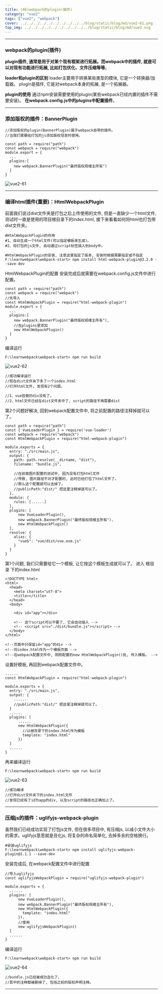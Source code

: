 ```yaml
---
title: (46)webpack的plugin(插件)
category: "vue2"
tags: ["vue2", "webpack"]
cover: ../../../../../../../../../../blog/static/blog/md/vue2-61.png
top_img: ../../../../../../../../../../blog/static/blog/md/vue2.svg
---
```


***

### webpack的plugin(插件)

**plugin插件, 通常是用于对某个现有框架进行拓展。而webpack中的插件, 就是可以对现有功能进行拓展, 比如打包优化、文件压缩等等**。

**loader和plugin的区别**
loader主要用于转换某些类型的模块, 它是一个转换器/加载器。
plugin是插件, 它是对webpack本身的拓展, 是一个拓展器。

**plugin的使用**
通过npm安装需要使用的plugin(某些webpack已经内置的插件不需要安装)。
**在webpack.config.js中的plugins中配置插件**。

***

### 添加版权的插件：BannerPlugin


    //添加版权的plugin(BannerPlugin)属于webpack自带的插件。
    //当我们需要给打包的js添加版权信息时使用。
    
    const path = require("path")
    const webpack = require("webpack")
    module.export = {
      ...
      plugins:[
        new webpack.BannerPlugin("最终版权规楼主所有")
      ]
    }


![vue2-61](../../../../../../../../../../blog/static/blog/md/vue2-61.png)

***

### 编译html插件(重要)：HtmlWebpackPlugin

前面我们说过dist文件夹是打包之后上传使用的文件, 但是一直缺少一个html文件, 测试时一直是使用的项目根目录下的index.html, 接下来看看如何将html也打包带dist文件夹。


    #HtmlWebpackPlugin的作用
    #1、自动生成一个html文件(可以指定模板来生成)。
    #2、将打包的js文件, 自动通过script标签插入到body中。
    
    #HtmlWebpackPlugin的安装, 注意这里指定了版本, 安装时根据需要指定或不指定
    F:\learnwebpack\webpack-start> npm install html-webpack-plugin@3.2.0 --save-dev

HtmlWebpackPlugin的配置
安装完成后就需要在webpack.config.js文件中进行配置。

    const path = require("path")
    const webpack = require("webpack")
    //先导入
    const HtmlWebpackPlugin = require("html-webpack-plugin")
    module.export = {
      ...
      plugins:[
        new webpack.BannerPlugin("最终版权规楼主所有"),
        //在plugins里添加
        new HtmlWebpackPlugin()
      ]
    }

编译运行

    F:\learnwebpack\webpack-start> npm run build


![vue2-62](../../../../../../../../../../blog/static/blog/md/vue2-62.png)


    //成功编译运行
    //现在dist文件夹下多了一个index.html
    //打开html文件, 发现有2个问题。
    
    //1、vue挂载的div没有了。
    //2、html文件已经在dist文件夹中了, script的路径不再需要dist


第2个问题好解决, 回到webpack配置文件中, 将之前配置的路径注释掉就可以了。

    const path = require("path")
    const { VueLoaderPlugin } = require('vue-loader')
    const webpack = require("webpack")
    const HtmlWebpackPlugin = require("html-webpack-plugin")
    
    module.exports = {
      entry: "./src/main.js",
      output: {
        path: path.resolve(__dirname, "dist"),
        filename: "bundle.js",
        
        //在前面图片配置的测试中, 因为没有打包html文件
        //导致, 图片路径不对才配置的, 此时已经打包了html文件了。
        //那么这个配置就可以去掉了。
        //publicPath:"dist/" 把这里注释掉就可以了。
      },
      module: {
        rules: [......]
      },
      plugins: [
          new VueLoaderPlugin(),
          new webpack.BannerPlugin("最终版权规楼主所有"),
          new HtmlWebpackPlugin()
      ],
      resolve: {
        alias: {
          "vue$": "vue/dist/vue.esm.js"
        }
      }
    }


第1个问题, 我们只需要给它一个模板, 让它按这个模板生成就可以了。
进入 根目录 下的index.html


    <!DOCTYPE html>
    <html>
      <head>
        <meta charset="utf-8">
        <title></title>
      </head>
      <body>
      
        <div id="app"></div>
        
        <!-- 这个script可以不要了, 它会自动插入 -->
        <!-- <script src="./dist/bundle.js"></script> -->
      </body>
    </html>
    
    <!--页面中只保留id="app"的div -->
    <!--将index.html作为一个模板页面 -->
    <!--在webpack配置文件中, 刚刚配置的new HtmlWebpackPlugin()处, 传入模板。 -->


设置好模板, 再回到webpack配置文件中。

    ......
    const HtmlWebpackPlugin = require("html-webpack-plugin")
    
    module.exports = {
      entry: "./src/main.js",
      output: {
        ......
        //publicPath:"dist/" 把这里注释掉就可以了。
      }
      ......
      plugins: [
          ......
          new HtmlWebpackPlugin({
            //以根目录下的index.html作为模板
            template: "index.html"
          })
      ]
      ......
    }

再来编译运行


    F:\learnwebpack\webpack-start> npm run build

![vue2-63](../../../../../../../../../../blog/static/blog/md/vue2-63.png)


    //成功编译
    //打开dist文件夹下的index.html文件
    //发现已经有了id为app的div, 以及script的路径也正确加上了。

***

### 压缩js的插件：uglifyjs-webpack-plugin

虽然我们已经成功实现了打包js文件, 但在很多项目中, 有压缩js, 以减小文件大小的需求。uglifyjs意思就是丑化js, 将复杂的命名简单化, 去掉多余的空格换行。


    #安装uglifyjs
    F:\learnwebpack\webpack-start> npm install uglifyjs-webpack-plugin@1.1.1 --save-dev

安装完成后, 在webpack配置文件中进行配置

    //导入uglifyjs
    const uglifyjsWebpackPlugin = require("uglifyjs-webpack-plugin")
    
    module.exports = {
      ......
      plugins: [
          new VueLoaderPlugin(),
          new webpack.BannerPlugin("最终版权规楼主所有"),
          new HtmlWebpackPlugin({
            template: "index.html"
          }),
          //使用
          new uglifyjsWebpackPlugin()
      ]
      ......
    }

编译运行

    F:\learnwebpack\webpack-start> npm run build


![vue2-64](../../../../../../../../../../blog/static/blog/md/vue2-64.png)


    //bundle.js已经被成功丑化了。
    //其中的注释都被删掉了, 包括之前的版权声明注释。


***